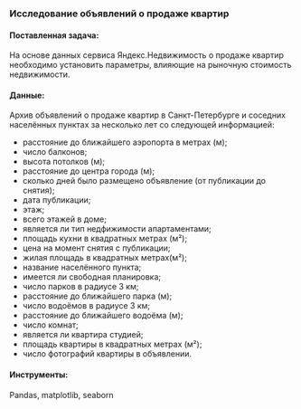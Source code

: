 ### Исследование объявлений о продаже квартир

#### Поставленная задача:
На основе данных сервиса Яндекс.Недвижимость о продаже квартир необходимо установить параметры, влияющие на рыночную стоимость недвижимости.

#### Данные:
Архив объявлений о продаже квартир в Санкт-Петербурге и соседних населённых пунктах за несколько лет со следующей информацией:
- расстояние до ближайшего аэропорта в метрах (м);
- число балконов;
- высота потолков (м);
- расстояние до центра города (м);
- сколько дней было размещено объявление (от публикации до снятия);
- дата публикации;
- этаж;
- всего этажей в доме;
- является ли тип недфижимости апартаментами;
- площадь кухни в квадратных метрах (м²);
- цена на момент снятия с публикации;
- жилая площадь в квадратных метрах(м²);
- название населённого пункта;
- имеется ли свободная планировка;
- число парков в радиусе 3 км;
- расстояние до ближайшего парка (м);
- число водоёмов в радиусе 3 км;
- расстояние до ближайшего водоёма (м);
- число комнат;
- является ли квартира студией;
- площадь квартиры в квадратных метрах (м²);
- число фотографий квартиры в объявлении.

#### Инструменты:
Pandas, matplotlib, seaborn
